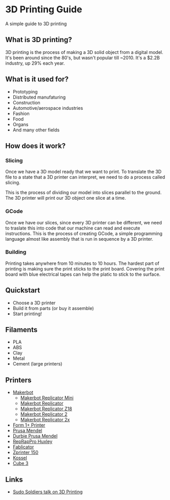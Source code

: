 # 3D Printing Guide

A simple guide to 3D printing

## What is 3D printing?

3D printing is the process of making a 3D solid object from a digital model. It's been around since the 80's, but wasn't popular till ~2010. It's a $2.2B industry, up 29% each year.

## What is it used for?

- Prototyping
- Distributed manufaturing
- Construction
- Automotive/aerospace industries
- Fashion
- Food
- Organs
- And many other fields

## How does it work?

### Slicing

Once we have a 3D model ready that we want to print. To translate the 3D file to a state that a 3D printer can interpret, we need to do a process called slicing.

This is the process of dividing our model into slices parallel to the ground. The 3D printer will print our 3D object one slice at a time.

### GCode

Once we have our slices, since every 3D printer can be different, we need to traslate this into code that our machine can read and execute instructions. This is the process of creating GCode, a simple programming language almost like assembly that is run in sequence by a 3D printer.

### Building

Printing takes anywhere from 10 minutes to 10 hours. The hardest part of printing is making sure the print sticks to the print board. Covering the print board with blue electrical tapes can help the platic to stick to the surface.

## Quickstart

- Choose a 3D printer
- Build it from parts (or buy it assemble)
- Start printing!

## Filaments

- PLA
- ABS
- Clay
- Metal
- Cement (large printers)

## Printers

- [Makerbot](http://makerbot.com/)
  - [Makerbot Replicator Mini](http://store.makerbot.com/replicator-mini)
  - [Makerbot Replicator](http://store.makerbot.com/replicator)
  - [Makerbot Replicator Z18](http://store.makerbot.com/replicator-z18)
  - [Makerbot Replicator 2](http://store.makerbot.com/replicator2)
  - [Makerbot Replicator 2x](http://store.makerbot.com/replicator2x)
- [Form 1+ Printer](http://formlabs.com/products/form-1-plus/?gclid=CJzaxcvq1L8CFYpffgodEVQAnQ)
- [Prusa Mendel](http://reprap.org/wiki/Prusa_Mendel_(iteration_2))
- [Durbie Prusa Mendel](http://reprap.org/wiki/DurbiePrusaMendel)
- [RepRapPro Huxley](https://reprappro.com/documentation/huxley/)
- [Fablicator](http://www.fablicator.com/)
- [Zprinter 150](http://www.zcorp.com/es/Products/3D-Printers/ZPrinter-150/spage.aspx)
- [Kossel](http://reprap.org/wiki/Kossel)
- [Cube 3](http://www.studica.com/us/en/3D-Systems-3D-Printers/cube-3/391100.html?utm_source=google&utm_medium=ppc&kpid=790977&gclid=CMWOtN6r578CFc1_Mgodqn0ALQ`)

## Links

- [Sudo Soldiers talk on 3D Printing](http://sudosoldiers.github.io/3D-printing/#/)
